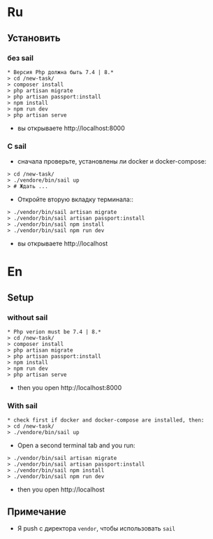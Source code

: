 # Ru
## Установить
### без sail
```
* Версия Php должна быть 7.4 | 8.*
> cd /new-task/
> composer install
> php artisan migrate
> php artisan passport:install
> npm install
> npm run dev
> php artisan serve
```
* вы открываете http://localhost:8000

### С sail
* сначала проверьте, установлены ли docker и docker-compose:
```
> cd /new-task/
> ./vendore/bin/sail up
> # Ждать ...
```
* Откройте вторую вкладку терминала::
```
> ./vendor/bin/sail artisan migrate
> ./vendor/bin/sail artisan passport:install
> ./vendor/bin/sail npm install
> ./vendor/bin/sail npm run dev
```
* вы открываете http://localhost

# En
## Setup
### without sail
```
* Php verion must be 7.4 | 8.*
> cd /new-task/
> composer install
> php artisan migrate
> php artisan passport:install
> npm install
> npm run dev
> php artisan serve
```
* then you open http://localhost:8000

### With sail
```
* check first if docker and docker-compose are installed, then:
> cd /new-task/
> ./vendore/bin/sail up
```
* Open a second terminal tab and you run:

```
> ./vendor/bin/sail artisan migrate
> ./vendor/bin/sail artisan passport:install
> ./vendor/bin/sail npm install
> ./vendor/bin/sail npm run dev
```
* then you open http://localhost

## Примечание

* Я push с директора `vendor`, чтобы использовать `sail`

